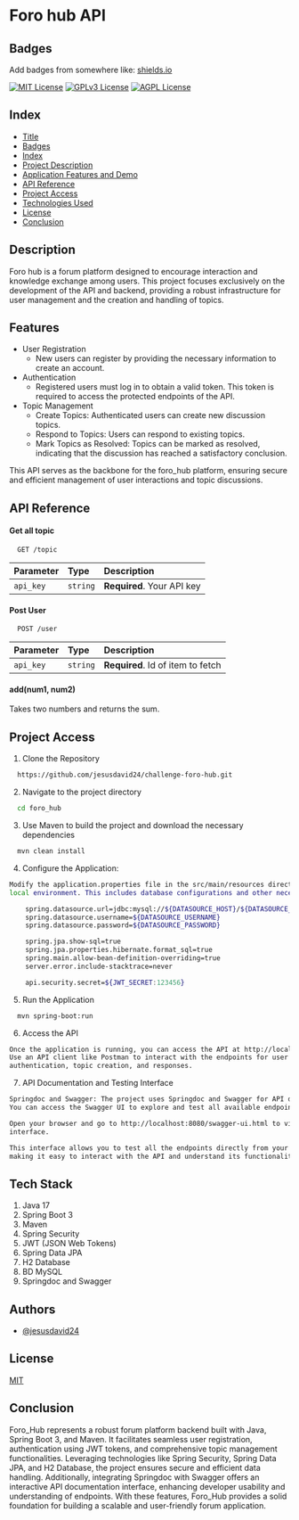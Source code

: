 
# Foro hub API



## Badges

Add badges from somewhere like: [shields.io](https://shields.io/)

[![MIT License](https://img.shields.io/badge/License-MIT-green.svg)](https://choosealicense.com/licenses/mit/)
[![GPLv3 License](https://img.shields.io/badge/License-GPL%20v3-yellow.svg)](https://opensource.org/licenses/)
[![AGPL License](https://img.shields.io/badge/license-AGPL-blue.svg)](http://www.gnu.org/licenses/agpl-3.0)

## Index

* [Title](#title)
* [Badges](#badges)
* [Index](#index)
* [Project Description](#project-description)
* [Application Features and Demo](#application-features-and-demo)
* [API Reference](#API-Reference)
* [Project Access](#project-access)
* [Technologies Used](#technologies-used)
* [License](#license)
* [Conclusion](#conclusion)
## Description


Foro hub is a forum platform designed to encourage interaction and knowledge exchange among users. This project focuses exclusively on the 
development of the API and backend, providing a robust infrastructure for user management and the creation and handling of topics.

## Features

- User Registration
    - New users can register by providing the necessary information to create an account.
- Authentication
    - Registered users must log in to obtain a valid token. This token is required to access the protected endpoints of the API.
- Topic Management
    - Create Topics: Authenticated users can create new discussion topics.
    - Respond to Topics: Users can respond to existing topics.
    - Mark Topics as Resolved: Topics can be marked as resolved, indicating that the discussion has reached a satisfactory conclusion.

This API serves as the backbone for the foro_hub platform, ensuring secure and efficient management of user interactions and topic discussions.
## API Reference

#### Get all topic

```http
  GET /topic
```

| Parameter | Type     | Description                |
| :-------- | :------- | :------------------------- |
| `api_key` | `string` | **Required**. Your API key |

#### Post User

```http
  POST /user
```

| Parameter | Type     | Description                       |
| :-------- | :------- | :-------------------------------- |
| `api_key` | `string` | **Required**. Id of item to fetch |

#### add(num1, num2)

Takes two numbers and returns the sum.


## Project Access

1. Clone the Repository

```bash
  https://github.com/jesusdavid24/challenge-foro-hub.git
```
2. Navigate to the project directory

```bash
  cd foro_hub
```
3. Use Maven to build the project and download the necessary dependencies

```bash
  mvn clean install
```
4. Configure the Application:

```bash
Modify the application.properties file in the src/main/resources directory to suit your 
local environment. This includes database configurations and other necessary settings
```

```bash
    spring.datasource.url=jdbc:mysql://${DATASOURCE_HOST}/${DATASOURCE_NAME}
    spring.datasource.username=${DATASOURCE_USERNAME}
    spring.datasource.password=${DATASOURCE_PASSWORD}

    spring.jpa.show-sql=true
    spring.jpa.properties.hibernate.format_sql=true
    spring.main.allow-bean-definition-overriding=true
    server.error.include-stacktrace=never

    api.security.secret=${JWT_SECRET:123456}
```
5. Run the Application

```bash
  mvn spring-boot:run
```
6. Access the API

```bash
Once the application is running, you can access the API at http://localhost:8080.
Use an API client like Postman to interact with the endpoints for user registration, 
authentication, topic creation, and responses.
```
7. API Documentation and Testing Interface

```bash
Springdoc and Swagger: The project uses Springdoc and Swagger for API documentation. 
You can access the Swagger UI to explore and test all available endpoints.

Open your browser and go to http://localhost:8080/swagger-ui.html to view the Swagger 
interface.

This interface allows you to test all the endpoints directly from your browser, 
making it easy to interact with the API and understand its functionality.
```
## Tech Stack

1. Java 17
2. Spring Boot 3
3. Maven
4. Spring Security
5. JWT (JSON Web Tokens)
5. Spring Data JPA
6. H2 Database
7. BD MySQL
8. Springdoc and Swagger



## Authors

- [@jesusdavid24](https://github.com/jesusdavid24)


## License

[MIT](https://choosealicense.com/licenses/mit/)

## Conclusion

Foro_Hub represents a robust forum platform backend built with Java, Spring Boot 3, and Maven. It facilitates seamless user registration, 
authentication using JWT tokens, and comprehensive topic management functionalities. Leveraging technologies like Spring Security, Spring Data JPA, 
and H2 Database, the project ensures secure and efficient data handling. Additionally, integrating Springdoc with Swagger offers an interactive 
API documentation interface, enhancing developer usability and understanding of endpoints. With these features, Foro_Hub provides a solid foundation 
for building a scalable and user-friendly forum application.